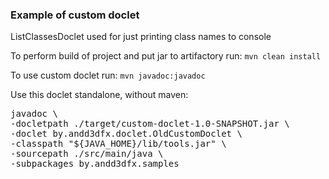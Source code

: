 
### Example of custom doclet

ListClassesDoclet used for just printing class names to console

To perform build of project and put jar to artifactory run: `mvn clean install`

To use custom doclet run: `mvn javadoc:javadoc`

Use this doclet standalone, without maven:  
<pre>
javadoc \
-docletpath ./target/custom-doclet-1.0-SNAPSHOT.jar \
-doclet by.andd3dfx.doclet.OldCustomDoclet \
-classpath "${JAVA_HOME}/lib/tools.jar" \
-sourcepath ./src/main/java \
-subpackages by.andd3dfx.samples
</pre>
